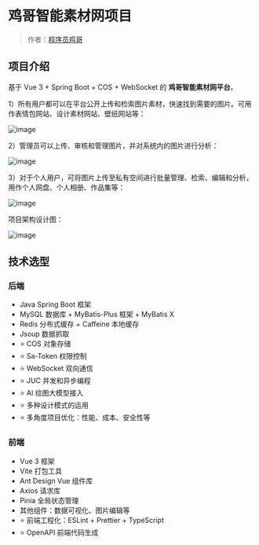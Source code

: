 # 鸡哥智能素材网项目

> 作者：[程序员鸡哥](https://gitee.com/Lucky__Style)
>


## 项目介绍

基于 Vue 3 + Spring Boot + COS + WebSocket 的 **鸡哥智能素材网平台**。


1）所有用户都可以在平台公开上传和检索图片素材，快速找到需要的图片。可用作表情包网站、设计素材网站、壁纸网站等：

![image](https://github.com/user-attachments/assets/76a981a6-d231-4b1a-87f2-340a5b2253e1)


2）管理员可以上传、审核和管理图片，并对系统内的图片进行分析：

![image](https://github.com/user-attachments/assets/b65f0cab-843f-413b-b06b-8e0e3415bb0f)


3）对于个人用户，可将图片上传至私有空间进行批量管理、检索、编辑和分析，用作个人网盘、个人相册、作品集等：

![image](https://github.com/user-attachments/assets/d368a2e1-0487-4797-ab0d-01a87e08479e)


项目架构设计图：

![image](https://github.com/user-attachments/assets/58f15cd4-0ea2-4ed0-acc6-e5fad2a364ee)


## 技术选型

### 后端

- Java Spring Boot 框架
- MySQL 数据库 + MyBatis-Plus 框架 + MyBatis X 
- Redis 分布式缓存 + Caffeine 本地缓存 
- Jsoup 数据抓取
- ⭐️ COS 对象存储
- ⭐️ Sa-Token 权限控制
- ⭐️ WebSocket 双向通信
- ⭐️ JUC 并发和异步编程
- ⭐️ AI 绘图大模型接入
- ⭐️ 多种设计模式的运用
- ⭐️ 多角度项目优化：性能、成本、安全性等



### 前端

- Vue 3 框架
- Vite 打包工具
- Ant Design Vue 组件库
- Axios 请求库
- Pinia 全局状态管理
- 其他组件：数据可视化、图片编辑等
- ⭐️ 前端工程化：ESLint + Prettier + TypeScript
- ⭐️ OpenAPI 前端代码生成
